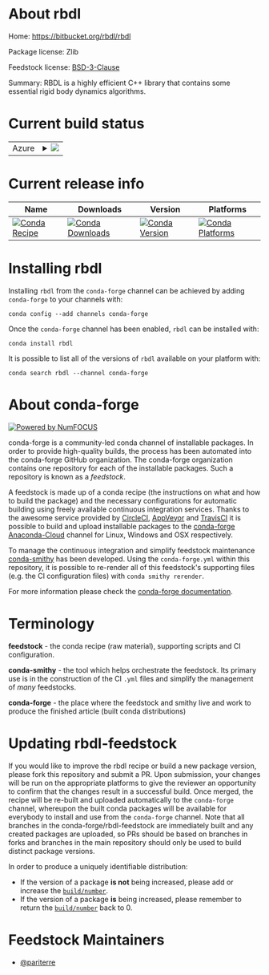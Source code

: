 About rbdl
==========

Home: https://bitbucket.org/rbdl/rbdl

Package license: Zlib

Feedstock license: [BSD-3-Clause](https://github.com/conda-forge/rbdl-feedstock/blob/master/LICENSE.txt)

Summary: RBDL is a highly efficient C++ library that contains some essential rigid body dynamics algorithms.

Current build status
====================


<table>
    
  <tr>
    <td>Azure</td>
    <td>
      <details>
        <summary>
          <a href="https://dev.azure.com/conda-forge/feedstock-builds/_build/latest?definitionId=6867&branchName=master">
            <img src="https://dev.azure.com/conda-forge/feedstock-builds/_apis/build/status/rbdl-feedstock?branchName=master">
          </a>
        </summary>
        <table>
          <thead><tr><th>Variant</th><th>Status</th></tr></thead>
          <tbody><tr>
              <td>linux_64_backendcasadibackend_name_in_buildCasadi</td>
              <td>
                <a href="https://dev.azure.com/conda-forge/feedstock-builds/_build/latest?definitionId=6867&branchName=master">
                  <img src="https://dev.azure.com/conda-forge/feedstock-builds/_apis/build/status/rbdl-feedstock?branchName=master&jobName=linux&configuration=linux_64_backendcasadibackend_name_in_buildCasadi" alt="variant">
                </a>
              </td>
            </tr><tr>
              <td>linux_64_backendeigenbackend_name_in_buildEigen3</td>
              <td>
                <a href="https://dev.azure.com/conda-forge/feedstock-builds/_build/latest?definitionId=6867&branchName=master">
                  <img src="https://dev.azure.com/conda-forge/feedstock-builds/_apis/build/status/rbdl-feedstock?branchName=master&jobName=linux&configuration=linux_64_backendeigenbackend_name_in_buildEigen3" alt="variant">
                </a>
              </td>
            </tr><tr>
              <td>osx_64_backendcasadibackend_name_in_buildCasadi</td>
              <td>
                <a href="https://dev.azure.com/conda-forge/feedstock-builds/_build/latest?definitionId=6867&branchName=master">
                  <img src="https://dev.azure.com/conda-forge/feedstock-builds/_apis/build/status/rbdl-feedstock?branchName=master&jobName=osx&configuration=osx_64_backendcasadibackend_name_in_buildCasadi" alt="variant">
                </a>
              </td>
            </tr><tr>
              <td>osx_64_backendeigenbackend_name_in_buildEigen3</td>
              <td>
                <a href="https://dev.azure.com/conda-forge/feedstock-builds/_build/latest?definitionId=6867&branchName=master">
                  <img src="https://dev.azure.com/conda-forge/feedstock-builds/_apis/build/status/rbdl-feedstock?branchName=master&jobName=osx&configuration=osx_64_backendeigenbackend_name_in_buildEigen3" alt="variant">
                </a>
              </td>
            </tr><tr>
              <td>win_64</td>
              <td>
                <a href="https://dev.azure.com/conda-forge/feedstock-builds/_build/latest?definitionId=6867&branchName=master">
                  <img src="https://dev.azure.com/conda-forge/feedstock-builds/_apis/build/status/rbdl-feedstock?branchName=master&jobName=win&configuration=win_64_" alt="variant">
                </a>
              </td>
            </tr>
          </tbody>
        </table>
      </details>
    </td>
  </tr>
</table>

Current release info
====================

| Name | Downloads | Version | Platforms |
| --- | --- | --- | --- |
| [![Conda Recipe](https://img.shields.io/badge/recipe-rbdl-green.svg)](https://anaconda.org/conda-forge/rbdl) | [![Conda Downloads](https://img.shields.io/conda/dn/conda-forge/rbdl.svg)](https://anaconda.org/conda-forge/rbdl) | [![Conda Version](https://img.shields.io/conda/vn/conda-forge/rbdl.svg)](https://anaconda.org/conda-forge/rbdl) | [![Conda Platforms](https://img.shields.io/conda/pn/conda-forge/rbdl.svg)](https://anaconda.org/conda-forge/rbdl) |

Installing rbdl
===============

Installing `rbdl` from the `conda-forge` channel can be achieved by adding `conda-forge` to your channels with:

```
conda config --add channels conda-forge
```

Once the `conda-forge` channel has been enabled, `rbdl` can be installed with:

```
conda install rbdl
```

It is possible to list all of the versions of `rbdl` available on your platform with:

```
conda search rbdl --channel conda-forge
```


About conda-forge
=================

[![Powered by NumFOCUS](https://img.shields.io/badge/powered%20by-NumFOCUS-orange.svg?style=flat&colorA=E1523D&colorB=007D8A)](http://numfocus.org)

conda-forge is a community-led conda channel of installable packages.
In order to provide high-quality builds, the process has been automated into the
conda-forge GitHub organization. The conda-forge organization contains one repository
for each of the installable packages. Such a repository is known as a *feedstock*.

A feedstock is made up of a conda recipe (the instructions on what and how to build
the package) and the necessary configurations for automatic building using freely
available continuous integration services. Thanks to the awesome service provided by
[CircleCI](https://circleci.com/), [AppVeyor](https://www.appveyor.com/)
and [TravisCI](https://travis-ci.com/) it is possible to build and upload installable
packages to the [conda-forge](https://anaconda.org/conda-forge)
[Anaconda-Cloud](https://anaconda.org/) channel for Linux, Windows and OSX respectively.

To manage the continuous integration and simplify feedstock maintenance
[conda-smithy](https://github.com/conda-forge/conda-smithy) has been developed.
Using the ``conda-forge.yml`` within this repository, it is possible to re-render all of
this feedstock's supporting files (e.g. the CI configuration files) with ``conda smithy rerender``.

For more information please check the [conda-forge documentation](https://conda-forge.org/docs/).

Terminology
===========

**feedstock** - the conda recipe (raw material), supporting scripts and CI configuration.

**conda-smithy** - the tool which helps orchestrate the feedstock.
                   Its primary use is in the construction of the CI ``.yml`` files
                   and simplify the management of *many* feedstocks.

**conda-forge** - the place where the feedstock and smithy live and work to
                  produce the finished article (built conda distributions)


Updating rbdl-feedstock
=======================

If you would like to improve the rbdl recipe or build a new
package version, please fork this repository and submit a PR. Upon submission,
your changes will be run on the appropriate platforms to give the reviewer an
opportunity to confirm that the changes result in a successful build. Once
merged, the recipe will be re-built and uploaded automatically to the
`conda-forge` channel, whereupon the built conda packages will be available for
everybody to install and use from the `conda-forge` channel.
Note that all branches in the conda-forge/rbdl-feedstock are
immediately built and any created packages are uploaded, so PRs should be based
on branches in forks and branches in the main repository should only be used to
build distinct package versions.

In order to produce a uniquely identifiable distribution:
 * If the version of a package **is not** being increased, please add or increase
   the [``build/number``](https://conda.io/docs/user-guide/tasks/build-packages/define-metadata.html#build-number-and-string).
 * If the version of a package **is** being increased, please remember to return
   the [``build/number``](https://conda.io/docs/user-guide/tasks/build-packages/define-metadata.html#build-number-and-string)
   back to 0.

Feedstock Maintainers
=====================

* [@pariterre](https://github.com/pariterre/)

